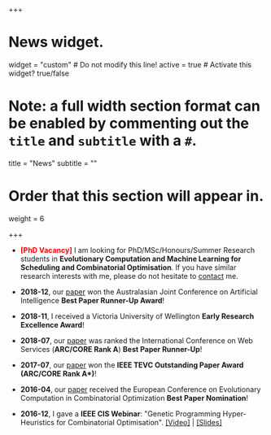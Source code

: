 +++
# News widget.

widget = "custom"  # Do not modify this line!
active = true  # Activate this widget? true/false

# Note: a full width section format can be enabled by commenting out the `title` and `subtitle` with a `#`.
title = "News"
subtitle = ""

# Order that this section will appear in.
weight = 6

+++

- <font color="red">**[PhD Vacancy]**</font> I am looking for PhD/MSc/Honours/Summer Research students in **Evolutionary Computation and Machine Learning for Scheduling and Combinatorial Optimisation**. If you have similar research interests with me, please do not hesitate to <a href="#contact">contact</a> me.

- **2018-12**, our [paper](https://meiyi1986.github.io/publication/zhang-2018-genetic/) won the Australasian Joint Conference on Artificial Intelligence **Best Paper Runner-Up Award**!

- **2018-11**, I received a Victoria University of Wellington **Early Research Excellence Award**!

- **2018-07**, our [paper](https://meiyi1986.github.io/publication/da-2018-hybrid/) was ranked the International Conference on Web Services (**ARC/CORE Rank A**) **Best Paper Runner-Up**!

- **2017-07**, our [paper](https://meiyi1986.github.io/publication/omidvar-2014-cooperative/) won the **IEEE TEVC Outstanding Paper Award (ARC/CORE Rank A\*)**!

- **2016-04**, our [paper](https://meiyi1986.github.io/publication/da-2016-particle/) received the European Conference on Evolutionary Computation in Combinatorial Optimization **Best Paper Nomination**!

- **2016-12**, I gave a **IEEE CIS Webinar**: "Genetic Programming Hyper-Heuristics for Combinatorial Optimisation". <a href="https://ieeetv.ieee.org/ieeetv-specials/genetic-programming-hyper-heuristics-for-combinatorial-optimisation-yi-mei-cis-webinar">[Video]</a> | <a href="IEEEWebinar.pptx">[Slides]</a>
